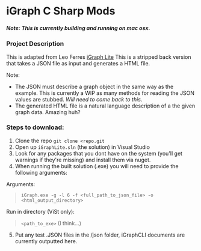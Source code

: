 # iGraph C Sharp Mods

##### Note: This is currently building and running on mac osx. 

### Project Description 

This is adapted from Leo Ferres [iGraph Lite](https://github.com/leoferres/igraph)
This is a stripped back version that takes a JSON file as input and generates a HTML file.

Note:
- The JSON must describe a graph object in the same way as the example. This is currently a WIP as
	many methods for reading the JSON values are stubbed. *Will need to come back to this*.  
 - The generated HTML file is a natural language description of a the given graph data. Amazing huh? 

### Steps to download: 

1. Clone the repo `git clone <repo.git` 
2. Open up `iGraphLite.sln` (the solution) in Visual Studio
3. Look for any packages that you dont have on the system (you'll get warnings if they're missing)  and install them via nuget. 
4. When running the built solution (.exe) you will need to provide the following arguments:

Arguments:
> ```iGraph.exe -g -l 6 -f <full_path_to_json_file> -o <html_output_directory>```
    
Run in directory (ViSt only):   
>`<path_to_exe>` (I think...)

5. Put any test .JSON files in the /json folder, iGraphCLI documents are currently outputted here. 
